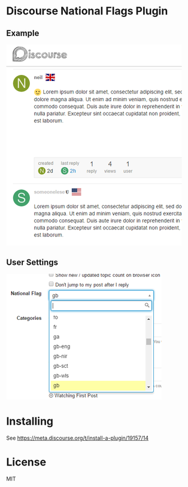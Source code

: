 # Discourse National Flags Plugin

## Example
![](example.PNG)

## User Settings
![](example2.PNG)

# Installing

See https://meta.discourse.org/t/install-a-plugin/19157/14

# License

MIT
